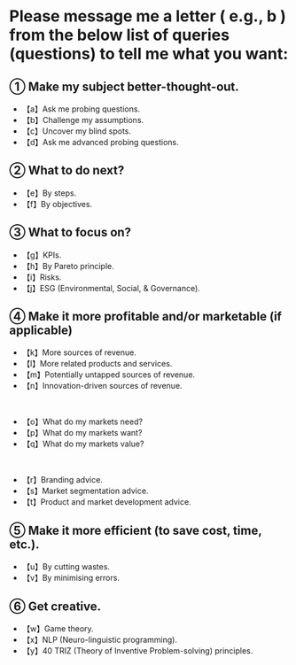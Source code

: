 # Please message me a letter ( e.g., b ) from the below list of queries (questions) to tell me what you want:

## **① Make my subject better-thought-out.**

- 【a】Ask me probing questions.
- 【b】Challenge my assumptions.
- 【c】Uncover my blind spots.
- 【d】Ask me advanced probing questions.

## **② What to do next?**

- 【e】By steps.
- 【f】By objectives.

## **③ What to focus on?**

- 【g】KPIs.
- 【h】By Pareto principle.
- 【i】Risks.
- 【j】ESG (Environmental, Social, & Governance).

## **④ Make it more profitable and/or marketable (if applicable)**
 
- 【k】More sources of revenue.
- 【l】More related products and services.
- 【m】Potentially untapped sources of revenue.
- 【n】Innovation-driven sources of revenue.

</br>

- 【o】What do my markets need?
- 【p】What do my markets want?
- 【q】What do my markets value?

 </br>
 
- 【r】Branding advice.
- 【s】Market segmentation advice.
- 【t】Product and market development advice.

## **⑤ Make it more efficient (to save cost, time, etc.).**

- 【u】By cutting wastes.
- 【v】By minimising errors.

## **⑥ Get creative.**

- 【w】Game theory.
- 【x】NLP (Neuro-linguistic programming).
- 【y】40 TRIZ (Theory of Inventive Problem-solving) principles.

